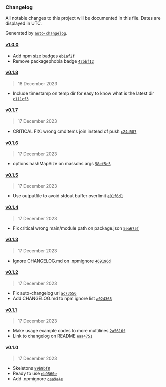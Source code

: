 ### Changelog

All notable changes to this project will be documented in this file. Dates are displayed in UTC.

Generated by [`auto-changelog`](https://github.com/CookPete/auto-changelog).

#### [v1.0.0](https://github.com/kucingbasah737/node-massdns/compare/v0.1.8...v1.0.0)

- Add npm size badges [`eb1af2f`](https://github.com/kucingbasah737/node-massdns/commit/eb1af2f45fa62f1fd7b6bc44446df3277e6fb149)
- Remove packagephobia badge [`42bbf12`](https://github.com/kucingbasah737/node-massdns/commit/42bbf12da1d1579111284f21ee34b948a82a57d7)

#### [v0.1.8](https://github.com/kucingbasah737/node-massdns/compare/v0.1.7...v0.1.8)

> 18 December 2023

- Include timestamp on temp dir for easy to know what is the latest dir [`c111cf3`](https://github.com/kucingbasah737/node-massdns/commit/c111cf3e309e7d5ceaad734f1c69da743e3219ab)

#### [v0.1.7](https://github.com/kucingbasah737/node-massdns/compare/v0.1.6...v0.1.7)

> 17 December 2023

- CRITICAL FIX: wrong cmdItems join instead of push [`c24d587`](https://github.com/kucingbasah737/node-massdns/commit/c24d587519ce5d21c22cdfa75ecfa07b29ddc675)

#### [v0.1.6](https://github.com/kucingbasah737/node-massdns/compare/v0.1.5...v0.1.6)

> 17 December 2023

- options.hashMapSize on massdns args [`58ef5c5`](https://github.com/kucingbasah737/node-massdns/commit/58ef5c5739e77e5dbaa9f5d88571cee0f9c70081)

#### [v0.1.5](https://github.com/kucingbasah737/node-massdns/compare/v0.1.4...v0.1.5)

> 17 December 2023

- Use outputfile to avoid stdout buffer overlimit [`e01f6d1`](https://github.com/kucingbasah737/node-massdns/commit/e01f6d1f90f4c67fbe86ab055c8ae4e43c6f3306)

#### [v0.1.4](https://github.com/kucingbasah737/node-massdns/compare/v0.1.3...v0.1.4)

> 17 December 2023

- Fix critical wrong main/module path on package.json [`5ea675f`](https://github.com/kucingbasah737/node-massdns/commit/5ea675f81ec5af2607e90fdd42109042ab2cee49)

#### [v0.1.3](https://github.com/kucingbasah737/node-massdns/compare/v0.1.2...v0.1.3)

> 17 December 2023

- Ignore CHANGELOG.md on .npmignore [`469196d`](https://github.com/kucingbasah737/node-massdns/commit/469196df3af771a17426878f457e9a52a38357ba)

#### [v0.1.2](https://github.com/kucingbasah737/node-massdns/compare/v0.1.1...v0.1.2)

> 17 December 2023

- Fix auto-changelog url [`ac73556`](https://github.com/kucingbasah737/node-massdns/commit/ac73556945a2dbda3554d141d01360ee004ebddb)
- Add CHANGELOG.md to npm ignore list [`a024365`](https://github.com/kucingbasah737/node-massdns/commit/a0243653a5af70ae4e528ac9d0546ce85222ff23)

#### [v0.1.1](https://github.com/kucingbasah737/node-massdns/compare/v0.1.0...v0.1.1)

> 17 December 2023

- Make usage example codes to more multilines [`2a5616f`](https://github.com/kucingbasah737/node-massdns/commit/2a5616f938639332e4738c97161799c0255b6aa3)
- Link to changelog on README [`eaa4751`](https://github.com/kucingbasah737/node-massdns/commit/eaa475186e00a8b98ce78b47dea9d2c9852189e2)

#### v0.1.0

> 17 December 2023

- Skeletons [`89b8bf8`](https://github.com/kucingbasah737/node-massdns/commit/89b8bf8d0a60e7702db60e3a45f15f11eb4e67de)
- Ready to use [`eb9560e`](https://github.com/kucingbasah737/node-massdns/commit/eb9560e645d4268fff3584fad2c188d6ec84d2f6)
- Add .npmignore [`caa9a4e`](https://github.com/kucingbasah737/node-massdns/commit/caa9a4e08b9a50e58cbf79fde7f471479bfbac65)
